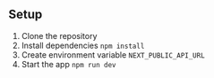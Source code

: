 ## Setup

1. Clone the repository
2. Install dependencies `npm install`
3. Create environment variable `NEXT_PUBLIC_API_URL`
4. Start the app `npm run dev`
